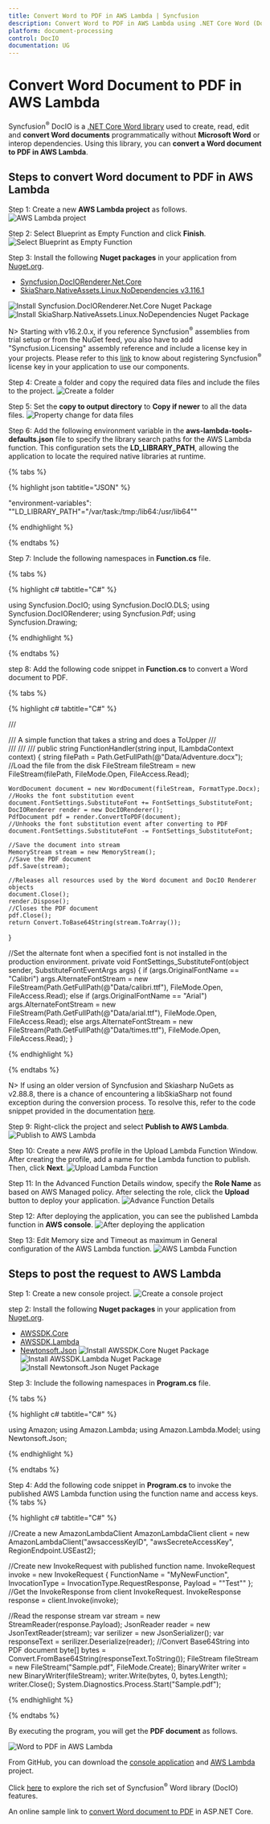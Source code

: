 ```yaml
---
title: Convert Word to PDF in AWS Lambda | Syncfusion
description: Convert Word to PDF in AWS Lambda using .NET Core Word (DocIO) library without Microsoft Word or interop dependencies.
platform: document-processing
control: DocIO
documentation: UG
---
```


# Convert Word Document to PDF in AWS Lambda

Syncfusion<sup>&reg;</sup> DocIO is a [.NET Core Word library](https://www.syncfusion.com/document-processing/word-framework/net-core/word-library) used to create, read, edit and **convert Word documents** programmatically without **Microsoft Word** or interop dependencies. Using this library, you can **convert a Word document to PDF in AWS Lambda**.

## Steps to convert Word document to PDF in AWS Lambda

Step 1: Create a new **AWS Lambda project** as follows.
![AWS Lambda project](AWS_Images/Lambda_Images/Project-Template-WordtoPDF.png)

Step 2: Select Blueprint as Empty Function and click **Finish**.
![Select Blueprint as Empty Function](AWS_Images/Lambda_Images/Blueprint-AWS-WordtoPDF.png)

Step 3: Install the following **Nuget packages** in your application from [Nuget.org](https://www.nuget.org/).

* [Syncfusion.DocIORenderer.Net.Core](https://www.nuget.org/packages/Syncfusion.DocIORenderer.Net.Core) 
* [SkiaSharp.NativeAssets.Linux.NoDependencies v3.116.1](https://www.nuget.org/packages/SkiaSharp.NativeAssets.Linux.NoDependencies/3.116.1)

![Install Syncfusion.DocIORenderer.Net.Core Nuget Package](Azure-Images/App-Service-Linux/Syncfusion_Nuget_Package_WordtoPDF.png)
![Install SkiaSharp.NativeAssets.Linux.NoDependencies Nuget Package](AWS_Images/Lambda_Images/SkiaSharp-Nuget-Package-WordtoPDF.png)

N> Starting with v16.2.0.x, if you reference Syncfusion<sup>&reg;</sup> assemblies from trial setup or from the NuGet feed, you also have to add "Syncfusion.Licensing" assembly reference and include a license key in your projects. Please refer to this [link](https://help.syncfusion.com/common/essential-studio/licensing/overview) to know about registering Syncfusion<sup>&reg;</sup> license key in your application to use our components.

Step 4: Create a folder and copy the required data files and include the files to the project.
![Create a folder](AWS_Images/Lambda_Images/Data-Folder-WordtoPDF.png)

Step 5: Set the **copy to output directory** to **Copy if newer** to all the data files.
![Property change for data files](AWS_Images/Lambda_Images/Property-WordtoPDF.png)

Step 6: Add the following environment variable in the **aws-lambda-tools-defaults.json** file to specify the library search paths for the AWS Lambda function. This configuration sets the **LD_LIBRARY_PATH**, allowing the application to locate the required native libraries at runtime.

{% tabs %}

{% highlight json tabtitle="JSON" %}

"environment-variables": "\"LD_LIBRARY_PATH\"=\"/var/task:/tmp:/lib64:/usr/lib64\""

{% endhighlight %}

{% endtabs %}

Step 7: Include the following namespaces in **Function.cs** file.

{% tabs %}

{% highlight c# tabtitle="C#" %}

using Syncfusion.DocIO;
using Syncfusion.DocIO.DLS;
using Syncfusion.DocIORenderer;
using Syncfusion.Pdf;
using Syncfusion.Drawing;

{% endhighlight %}

{% endtabs %}

step 8: Add the following code snippet in **Function.cs** to convert a Word document to PDF.

{% tabs %}

{% highlight c# tabtitle="C#" %}

/// <summary>
/// A simple function that takes a string and does a ToUpper
/// </summary>
/// <param name="input"></param>
/// <param name="context"></param>
/// <returns></returns>
public string FunctionHandler(string input, ILambdaContext context)
{
    string filePath = Path.GetFullPath(@"Data/Adventure.docx");    
    //Load the file from the disk
    FileStream fileStream = new FileStream(filePath, FileMode.Open, FileAccess.Read);
 
    WordDocument document = new WordDocument(fileStream, FormatType.Docx);
    //Hooks the font substitution event
    document.FontSettings.SubstituteFont += FontSettings_SubstituteFont;	
    DocIORenderer render = new DocIORenderer();
    PdfDocument pdf = render.ConvertToPDF(document);
    //Unhooks the font substitution event after converting to PDF
    document.FontSettings.SubstituteFont -= FontSettings_SubstituteFont;
    
    //Save the document into stream
    MemoryStream stream = new MemoryStream();
    //Save the PDF document  
    pdf.Save(stream);

    //Releases all resources used by the Word document and DocIO Renderer objects
    document.Close();
    render.Dispose();
    //Closes the PDF document
    pdf.Close();
    return Convert.ToBase64String(stream.ToArray());
}

//Set the alternate font when a specified font is not installed in the production environment.
private void FontSettings_SubstituteFont(object sender, SubstituteFontEventArgs args)
{
    if (args.OriginalFontName == "Calibri")
        args.AlternateFontStream = new FileStream(Path.GetFullPath(@"Data/calibri.ttf"), FileMode.Open, FileAccess.Read);
    else if (args.OriginalFontName == "Arial")
        args.AlternateFontStream = new FileStream(Path.GetFullPath(@"Data/arial.ttf"), FileMode.Open, FileAccess.Read);
    else
        args.AlternateFontStream = new FileStream(Path.GetFullPath(@"Data/times.ttf"), FileMode.Open, FileAccess.Read);
}

{% endhighlight %}

{% endtabs %}

N> If using an older version of Syncfusion and Skiasharp NuGets as v2.88.8, there is a chance of encountering a libSkiaSharp not found exception during the conversion process.
To resolve this, refer to the code snippet provided in the documentation [here]( https://help.syncfusion.com/document-processing/faq/how-to-resolve-libskiasharp-not-found-exception-in-net8-and-net9-on-linux).

Step 9: Right-click the project and select **Publish to AWS Lambda**.
![Publish to AWS Lambda](AWS_Images/Lambda_Images/Publish-WordtoPDF.png)

Step 10: Create a new AWS profile in the Upload Lambda Function Window. After creating the profile, add a name for the Lambda function to publish. Then, click **Next**.
![Upload Lambda Function](AWS_Images/Lambda_Images/Upload-Lampda-WordtoPDF.png)

Step 11: In the Advanced Function Details window, specify the **Role Name** as based on AWS Managed policy. After selecting the role, click the **Upload** button to deploy your application.
![Advance Function Details](AWS_Images/Lambda_Images/Advanced-AWS-WordtoPDF.png)

Step 12: After deploying the application, you can see the published Lambda function in **AWS console**.
![After deploying the application](AWS_Images/Lambda_Images/Function-WordtoPDF.png)

Step 13: Edit Memory size and Timeout as maximum in General configuration of the AWS Lambda function.
![AWS Lambda Function](AWS_Images/Lambda_Images/General-configuration-WordtoPDF.png)

## Steps to post the request to AWS Lambda

Step 1: Create a new console project.
![Create a console project](AWS_Images/Lambda_Images/Console-APP-WordtoPDF.png)

step 2: Install the following **Nuget packages** in your application from [Nuget.org](https://www.nuget.org/).

* [AWSSDK.Core](https://www.nuget.org/packages/AWSSDK.Core/)
* [AWSSDK.Lambda](https://www.nuget.org/packages/AWSSDK.Lambda/)
* [Newtonsoft.Json](https://www.nuget.org/packages/Newtonsoft.Json/)
![Install AWSSDK.Core Nuget Package](AWS_Images/Lambda_Images/Nuget-Package-AWSSDK-Core-WordtoPDF.png)
![Install AWSSDK.Lambda Nuget Package](AWS_Images/Lambda_Images/Nuget-Package-AWSSDK-Lambda-WordtoPDF.png)
![Install Newtonsoft.Json Nuget Package](AWS_Images/Lambda_Images/Nuget-Package-Newton-Json-WordtoPDF.png)

Step 3: Include the following namespaces in **Program.cs** file.

{% tabs %}

{% highlight c# tabtitle="C#" %}

using Amazon;
using Amazon.Lambda;
using Amazon.Lambda.Model;
using Newtonsoft.Json;

{% endhighlight %}

{% endtabs %}

Step 4: Add the following code snippet in **Program.cs** to invoke the published AWS Lambda function using the function name and access keys.
{% tabs %}

{% highlight c# tabtitle="C#" %}

//Create a new AmazonLambdaClient
AmazonLambdaClient client = new AmazonLambdaClient("awsaccessKeyID", "awsSecreteAccessKey", RegionEndpoint.USEast2);
 
//Create new InvokeRequest with published function name.
InvokeRequest invoke = new InvokeRequest
{
    FunctionName = "MyNewFunction",
    InvocationType = InvocationType.RequestResponse,
    Payload = "\"Test\""
};
//Get the InvokeResponse from client InvokeRequest.
InvokeResponse response = client.Invoke(invoke);
 
//Read the response stream
var stream = new StreamReader(response.Payload);
JsonReader reader = new JsonTextReader(stream);
var serilizer = new JsonSerializer();
var responseText = serilizer.Deserialize(reader);
//Convert Base64String into PDF document
byte[] bytes = Convert.FromBase64String(responseText.ToString());
FileStream fileStream = new FileStream("Sample.pdf", FileMode.Create);
BinaryWriter writer = new BinaryWriter(fileStream);
writer.Write(bytes, 0, bytes.Length);
writer.Close();
System.Diagnostics.Process.Start("Sample.pdf");

{% endhighlight %}

{% endtabs %}

By executing the program, you will get the **PDF document** as follows.

![Word to PDF in AWS Lambda](WordToPDF_images/WordToPDF_Output_Cloud.png)

From GitHub, you can download the [console application](https://github.com/SyncfusionExamples/DocIO-Examples/tree/main/Word-to-PDF-Conversion/Convert-Word-document-to-PDF/AWS/Console-App-.NET-Core) and [AWS Lambda](https://github.com/SyncfusionExamples/DocIO-Examples/tree/main/Word-to-PDF-Conversion/Convert-Word-document-to-PDF/AWS/MyLamdaProject) project.

Click [here](https://www.syncfusion.com/document-processing/word-framework/net-core) to explore the rich set of Syncfusion<sup>&reg;</sup> Word library (DocIO) features. 

An online sample link to [convert Word document to PDF](https://document.syncfusion.com/demos/word/wordtopdf#/tailwind) in ASP.NET Core. 